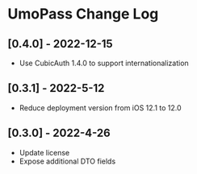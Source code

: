 # UmoPass Change Log

## [0.4.0] - 2022-12-15

* Use CubicAuth 1.4.0 to support internationalization

## [0.3.1] - 2022-5-12

* Reduce deployment version from iOS 12.1 to 12.0

## [0.3.0] - 2022-4-26

* Update license
* Expose additional DTO fields
